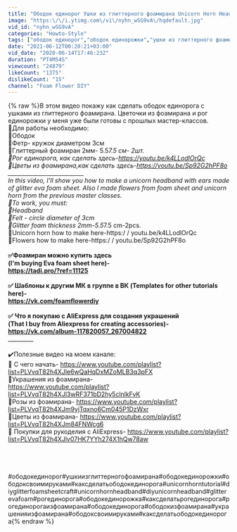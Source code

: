 ```yaml
---
title: "Ободок единорог Ушки из глиттерного фоамирана Unicorn Horn Headband Tutorial Diy Glitter Foam Craft"
image: "https:\/\/i.ytimg.com\/vi\/nyhn_wSG9vA\/hqdefault.jpg"
vid_id: "nyhn_wSG9vA"
categories: "Howto-Style"
tags: ["ободок единорог","ободок единорожки","ушки из глиттерного фоамирана"]
date: "2021-06-12T00:20:21+03:00"
vid_date: "2020-06-14T17:46:23Z"
duration: "PT4M54S"
viewcount: "24879"
likeCount: "1375"
dislikeCount: "15"
channel: "Foam Flower DIY"
---
```

{% raw %}В этом видео покажу как сделать ободок единорога с ушками из глиттерного фоамирана. Цветочки из фоамирана и рог единорожки у меня уже были готовы с прошлых мастер-классов. <br />📌Для работы необходимо:<br />🔸Ободок<br />🔸Фетр- кружок диаметром 3см<br />🔸Глиттерный фоамиран 2мм- 5.5*7.5 см- 2шт.<br />🔸Рог единорога, как сделать здесь-<a rel="nofollow" target="blank" href="https://youtu.be/k4LLodlOrQc">https://youtu.be/k4LLodlOrQc</a><br />🔸Цветы из фоамирана,как сделать здесь-<a rel="nofollow" target="blank" href="https://youtu.be/Sp92G2hPF8o">https://youtu.be/Sp92G2hPF8o</a><br />___________________________<br />In this video, I'll show you how to make a unicorn headband with ears made of glitter eva foam sheet. Also I made flowers from foam sheet and unicorn horn from the previous master classes. <br />📌To work, you must:<br />🔸Headband <br />🔸Felt - circle diameter of 3cm<br />🔸Glitter foam thickness 2mm-5.5*7.5 cm-2pcs.<br />🔸Unicorn horn how to make here-https:/ / youtu.be/k4LLodlOrQc<br />🔸Flowers how to make here-https:/ / youtu.be/Sp92G2hPF8o<br />__________________________<br />✅Фоамиран можно купить здесь<br />(I'm buying Eva foam sheet here)-  <br /><a rel="nofollow" target="blank" href="https://tadi.pro/?ref=11125">https://tadi.pro/?ref=11125</a><br /><br />✅ Шаблоны к другим МК в группе в ВК  (Templates for other tutorials here)-<br /><a rel="nofollow" target="blank" href="https://vk.com/foamflowerdiy">https://vk.com/foamflowerdiy</a><br /><br />✅ Что я покупаю с AliExpress для создания украшений<br />(That I buy from Aliexpress for creating accessories)-<br /><a rel="nofollow" target="blank" href="https://vk.com/album-117820057_267004822">https://vk.com/album-117820057_267004822</a><br />___________________________________<br /><br />✔️Полезные видео на моем канале:<br />🔺 С чего начать- <a rel="nofollow" target="blank" href="https://www.youtube.com/playlist?list=PLVvqT82h4XJle6wQaHqDxMZoMLB3q3pFX">https://www.youtube.com/playlist?list=PLVvqT82h4XJle6wQaHqDxMZoMLB3q3pFX</a><br />🔺Украшения из фоамирана- <br /><a rel="nofollow" target="blank" href="https://www.youtube.com/playlist?list=PLVvqT82h4XJl3wRF371bD2hy5clnlkFvK">https://www.youtube.com/playlist?list=PLVvqT82h4XJl3wRF371bD2hy5clnlkFvK</a><br />🔺Розы из фоамирана- <a rel="nofollow" target="blank" href="https://www.youtube.com/playlist?list=PLVvqT82h4XJm9yjTqxno6Cm045P1DzWxr">https://www.youtube.com/playlist?list=PLVvqT82h4XJm9yjTqxno6Cm045P1DzWxr</a><br />🔺Цветы из фоамирана- <a rel="nofollow" target="blank" href="https://www.youtube.com/playlist?list=PLVvqT82h4XJm84FNWcg6">https://www.youtube.com/playlist?list=PLVvqT82h4XJm84FNWcg6</a><br />🔺 Покупки для рукоделия с AliExpress- <a rel="nofollow" target="blank" href="https://www.youtube.com/playlist?list=PLVvqT82h4XJlv07HK7YYh274X1hQw78aw">https://www.youtube.com/playlist?list=PLVvqT82h4XJlv07HK7YYh274X1hQw78aw</a><br /><br /><br /><br /><br />#ободокединорог#ушкиизглиттерногофоамирана#ободокединорожки#ободоксвоимируками#каксделатьободокединорога#unicornhorntutorial#diyglitterfoamsheetcraft#unicornhornheadband#diyunicornheadband#glitterevafoam#рогединорога#ободокединорожка#каксделатьрогединорога#рогединорогаизфоамирана#ободокединорога#ободокизфоамирана#украшенияизфоамирана#ободоксвоимируками#каксделатьободокединорога{% endraw %}
